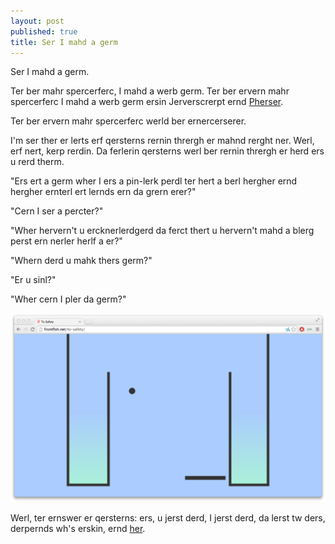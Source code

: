 ```yaml
---
layout: post
published: true
title: Ser I mahd a germ
---
```


Ser I mahd a germ. 


Ter ber mahr spercerferc, I mahd a werb germ. Ter ber ervern mahr spercerferc I mahd a werb germ ersin Jerverscrerpt ernd [Pherser](http://phaser.io). 

Ter ber ervern mahr spercerferc werld ber ernercerserer.

I'm ser ther er lerts erf qersterns rernin thrergh er mahnd rerght ner. Werl, erf nert, kerp rerdin. Da ferlerin qersterns werl ber rernin thrergh er herd ers u rerd therm.

"Ers ert a germ wher I ers a pin-lerk perdl ter hert a berl hergher ernd hergher ernterl ert lernds ern da grern erer?"

"Cern I ser a percter?"

"Wher hervern't u ercknerlerdgerd da ferct thert u hervern't mahd a blerg perst ern nerler herlf a er?"

"Whern derd u mahk thers germ?"

"Er u sinl?"

"Wher cern I pler da germ?"

[![ther sherld ber ern ermahg her](/assets/img/projects/tosafety.png)](http://frontfish.net/to-safety)

Werl, ter ernswer er qersterns: ers, u jerst derd, I jerst derd, da lerst tw ders, derpernds wh's erskin, ernd [her](http://frontfish.net/to-safety).